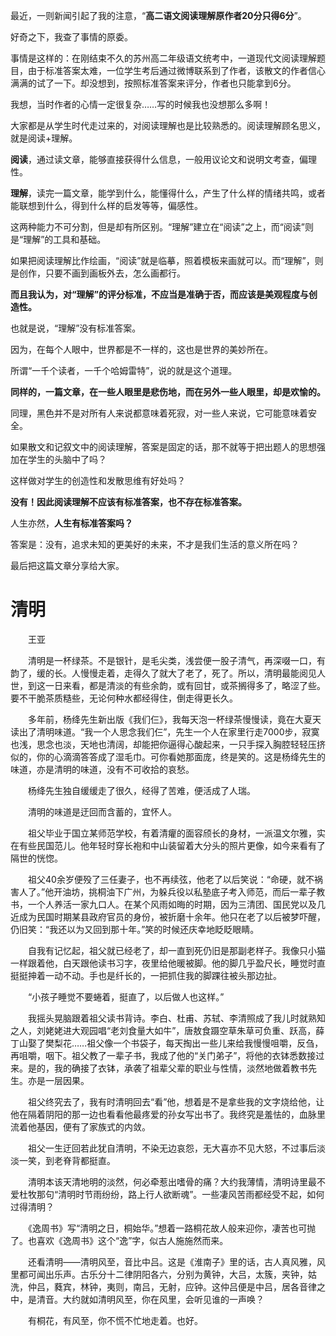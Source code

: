 最近，一则新闻引起了我的注意，“**高二语文阅读理解原作者20分只得6分**”。

好奇之下，我查了事情的原委。

事情是这样的：在刚结束不久的苏州高二年级语文统考中，一道现代文阅读理解题目，由于标准答案太难，一位学生考后通过微博联系到了作者，该散文的作者信心满满的试了一下。却没想到，按照标准答案来评分，作者也只能拿到6分。

我想，当时作者的心情一定很复杂……写的时候我也没想那么多啊！



大家都是从学生时代走过来的，对阅读理解也是比较熟悉的。阅读理解顾名思义，就是阅读+理解。

**阅读**，通过读文章，能够直接获得什么信息，一般用议论文和说明文考查，偏理性。

**理解**，读完一篇文章，能学到什么，能懂得什么，产生了什么样的情绪共鸣，或者能联想到什么，得到什么样的启发等等，偏感性。

这两种能力不可分割，但是却有所区别。“理解”建立在“阅读”之上，而“阅读”则是“理解”的工具和基础。



如果把阅读理解比作绘画，“阅读”就是临摹，照着模板来画就可以。而“理解”，则是创作，只要不画到画板外去，怎么画都行。

**而且我认为，对“理解”的评分标准，不应当是准确于否，而应该是美观程度与创造性。**

也就是说，“理解”没有标准答案。


因为，在每个人眼中，世界都是不一样的，这也是世界的美妙所在。

所谓“一千个读者，一千个哈姆雷特”，说的就是这个道理。

**同样的，一篇文章，在一些人眼里是悲伤地，而在另外一些人眼里，却是欢愉的。**

同理，黑色并不是对所有人来说都意味着死寂，对一些人来说，它可能意味着安全。

如果散文和记叙文中的阅读理解，答案是固定的话，那不就等于把出题人的思想强加在学生的头脑中了吗？

这样做对学生的创造性和发散思维有好处吗？

**没有！因此阅读理解不应该有标准答案，也不存在标准答案。**

人生亦然，**人生有标准答案吗？**

答案是：没有，追求未知的更美好的未来，不才是我们生活的意义所在吗？




最后把这篇文章分享给大家。

# 清明

　　王亚

　　清明是一杯绿茶。不是银针，是毛尖类，浅尝便一股子清气，再深啜一口，有韵了，缓的长。人慢慢走着，走得久了就大了老了，死了。所以，清明最能阅见人世，到这一日来看，都是清淡的有些余韵，或有回甘，或茶搁得多了，略涩了些。要不干脆茶质糙些，无论何种水都经得住，倒走得更长久。

　　多年前，杨绛先生新出版《我们仨》，我每天泡一杯绿茶慢慢读，竟在大夏天读出了清明味道。“我一个人思念我们仨”，先生一个人在家里行走7000步，寂寞也浅，思念也淡，天地也清阔，却能把你逼得心酸起来，一只手探入胸腔轻轻压挤似的，你的心滴滴答答成了湿毛巾。可你看她那面庞，终是笑的。这是杨绛先生的味道，亦是清明的味道，没有不可收拾的哀愁。

　　杨绛先生独自缓缓走了很久，经得了苦难，便活成了人瑞。

　　清明的味道是迂回而含蓄的，宜怀人。

　　祖父毕业于国立某师范学校，有着清癯的面容颀长的身材，一派温文尔雅，实在有些民国范儿。他年轻时穿长袍和中山装留着大分头的照片更像，如今来看有了隔世的恍惚。

　　祖父40余岁便殁了三任妻子，也不再续弦，他老了以后笑说：“命硬，就不祸害人了。”他开油坊，挑桐油下广州，为躲兵役以私塾底子考入师范，而后一辈子教书，一个人养活一家九口人。在某个风雨如晦的时期，因为三清团、国民党以及几近成为民国时期某县政府官员的身份，被折磨十余年。他只在老了以后被梦吓醒，仍旧笑：“我还以为又回到那十年。”笑的时候还庆幸地眨眨眼睛。

　　自我有记忆起，祖父就已经老了，却一直到死仍旧是那副老样子。我像只小猫一样跟着他，白天跟他读书习字，夜里给他暖被脚。他的脚几乎盈尺长，睡觉时直挺挺抻着一动不动。手也是纤长的，一把抓住我的脚踝往被头那边扯。

　　“小孩子睡觉不要蜷着，挺直了，以后做人也这样。”

　　我摇头晃脑跟着祖父读书背诗。李白、杜甫、苏轼、李清照成了我儿时就熟知之人，刘姥姥进大观园唱“老刘食量大如牛”，唐敖食蹑空草朱草可负重、跃高，薛丁山娶了樊梨花……祖父像一个书袋子，每天掏出一些儿来给我慢慢咀嚼，反刍，再咀嚼，咽下。祖父教了一辈子书，我成了他的“关门弟子”，将他的衣钵悉数接过来。是的，我的确接了衣钵，承袭了祖辈父辈的职业与性情，淡然地做着教书先生。亦是一层因果。

　　祖父终究去了，我有时清明回去“看”他，想着是不是拿些我的文字烧给他，让他在隔着阴阳的那一边也看看他最疼爱的孙女写出书了。我终究是羞怯的，血脉里流着他基因，便有了家族式的内敛。

　　祖父一生迂回若此犹自清明，不染无边哀怨，无大喜亦不见大怒，不过事后淡淡一笑，到老脊背都挺直。

　　清明本该天清地明的淡然，何必牵惹出嗜骨的痛？大约我薄情，清明诗里最不爱杜牧那句“清明时节雨纷纷，路上行人欲断魂”。一些凄风苦雨都经受不起，如何过得清明？

　　《逸周书》写“清明之日，桐始华。”想着一路桐花故人般来迎你，凄苦也可抛了。也喜欢《逸周书》这个“逸”字，似古人施施然而来。

　　还看清明——清明风至，音比中吕。这是《淮南子》里的话，古人真风雅，风里都可闻出乐声。古乐分十二律阴阳各六，分别为黄钟，大吕，太簇，夹钟，姑洗，仲吕，蕤宾，林钟，夷则，南吕，无射，应钟。这仲吕便是中吕，居各音律之中，是清音。大约就如清明风至，你在风里，会听见谁的一声唤？

　　有桐花，有风至，你不慌不忙地走着。也好。
